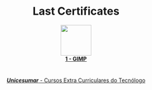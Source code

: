 <div align ="center">
<H1>Last Certificates</h1>

<a href="https://github.com/LeandroDukievicz/CERTIFICATES/blob/main/GIMP%20CERTIFICADO%2025%2009%2022.pdf"><img height="80em" src="https://cdn.jsdelivr.net/gh/devicons/devicon/icons/gimp/gimp-original.svg" /><br>**1 - GIMP**</a>

#

[**_Unicesumar_** - Cursos Extra Curriculares do Tecnólogo](https://github.com/LeandroDukievicz/CERTIFICATES/tree/main/Unicesumar)

